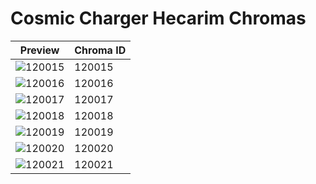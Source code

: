 # Cosmic Charger Hecarim Chromas

| Preview | Chroma ID |
|---------|-----------|
| ![120015](https://raw.communitydragon.org/latest/plugins/rcp-be-lol-game-data/global/default/v1/champion-chroma-images/120/120015.png) | 120015 |
| ![120016](https://raw.communitydragon.org/latest/plugins/rcp-be-lol-game-data/global/default/v1/champion-chroma-images/120/120016.png) | 120016 |
| ![120017](https://raw.communitydragon.org/latest/plugins/rcp-be-lol-game-data/global/default/v1/champion-chroma-images/120/120017.png) | 120017 |
| ![120018](https://raw.communitydragon.org/latest/plugins/rcp-be-lol-game-data/global/default/v1/champion-chroma-images/120/120018.png) | 120018 |
| ![120019](https://raw.communitydragon.org/latest/plugins/rcp-be-lol-game-data/global/default/v1/champion-chroma-images/120/120019.png) | 120019 |
| ![120020](https://raw.communitydragon.org/latest/plugins/rcp-be-lol-game-data/global/default/v1/champion-chroma-images/120/120020.png) | 120020 |
| ![120021](https://raw.communitydragon.org/latest/plugins/rcp-be-lol-game-data/global/default/v1/champion-chroma-images/120/120021.png) | 120021 |
